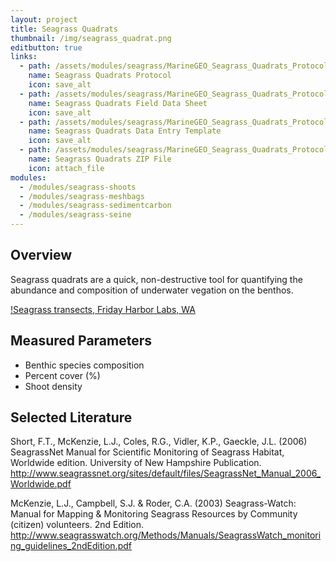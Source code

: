 ```yaml
---
layout: project
title: Seagrass Quadrats
thumbnail: /img/seagrass_quadrat.png
editbutton: true
links:
  - path: /assets/modules/seagrass/MarineGEO_Seagrass_Quadrats_Protocol.pdf
    name: Seagrass Quadrats Protocol
    icon: save_alt
  - path: /assets/modules/seagrass/MarineGEO_Seagrass_Quadrats_Protocol.pdf
    name: Seagrass Quadrats Field Data Sheet
    icon: save_alt
  - path: /assets/modules/seagrass/MarineGEO_Seagrass_Quadrats_Protocol.pdf
    name: Seagrass Quadrats Data Entry Template
    icon: save_alt
  - path: /assets/modules/seagrass/MarineGEO_Seagrass_Quadrats_Protocol.pdf
    name: Seagrass Quadrats ZIP File
    icon: attach_file
modules:
  - /modules/seagrass-shoots
  - /modules/seagrass-meshbags
  - /modules/seagrass-sedimentcarbon
  - /modules/seagrass-seine
---
```


## Overview
Seagrass quadrats are a quick, non-destructive tool for quantifying the abundance and composition of underwater vegation on the benthos.

[!Seagrass transects, Friday Harbor Labs, WA](/assets/img/seagrass_quadrats_header.png) 

## Measured Parameters
  - Benthic species composition
  - Percent cover (%)
  - Shoot density

## Selected Literature
Short,  F.T.,  McKenzie,  L.J.,  Coles,  R.G.,  Vidler,  K.P., Gaeckle,  J.L.  (2006) SeagrassNet   Manual   for   Scientific   Monitoring   of   Seagrass   Habitat,  Worldwide edition. University of New Hampshire Publication. http://www.seagrassnet.org/sites/default/files/SeagrassNet_Manual_2006_Worldwide.pdf

McKenzie, L.J., Campbell, S.J. & Roder, C.A. (2003) Seagrass-Watch: Manual for Mapping & Monitoring Seagrass Resources by Community (citizen) volunteers. 2nd Edition. http://www.seagrasswatch.org/Methods/Manuals/SeagrassWatch_monitoring_guidelines_2ndEdition.pdf


